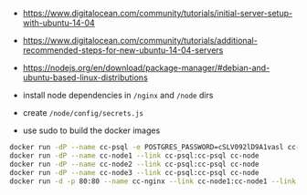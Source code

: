 - https://www.digitalocean.com/community/tutorials/initial-server-setup-with-ubuntu-14-04
- https://www.digitalocean.com/community/tutorials/additional-recommended-steps-for-new-ubuntu-14-04-servers

- https://nodejs.org/en/download/package-manager/#debian-and-ubuntu-based-linux-distributions

- install node dependencies in `/nginx` and `/node` dirs
- create `/node/config/secrets.js`
- use sudo to build the docker images

```sh
docker run -dP --name cc-psql -e POSTGRES_PASSWORD=cSLV092lD9A1vasl cc-psql
docker run -dP --name cc-node1 --link cc-psql:cc-psql cc-node
docker run -dP --name cc-node2 --link cc-psql:cc-psql cc-node
docker run -dP --name cc-node3 --link cc-psql:cc-psql cc-node
docker run -d -p 80:80 --name cc-nginx --link cc-node1:cc-node1 --link cc-node2:cc-node2 --link cc-node3:cc-node3 cc-nginx
```
